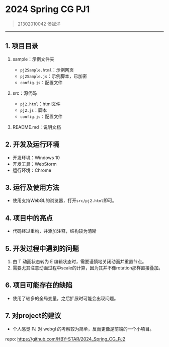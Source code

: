 # 2024 Spring CG PJ1

> 21302010042 侯斌洋

---

## 1. 项目目录

1. sample：示例文件夹
   * `pj2Sample.html`：示例网页
   * `pj2Sample.js`：示例脚本，已加密
   * `config.js`：配置文件

2. src：源代码
   * `pj2.html`：html文件
   * `pj2.js`：脚本
   * `config.js`：配置文件

3. README.md：说明文档


## 2. 开发及运行环境

* 开发环境：Windows 10
* 开发工具：WebStorm
* 运行环境：Chrome

## 3. 运行及使用方法

* 使用支持WebGL的浏览器，打开`src/pj2.html`即可。

## 4. 项目中的亮点

* 代码经过重构，并添加注释，结构较为清晰

## 5. 开发过程中遇到的问题

1. 由 T 动画状态转为 E 编辑状态时，需要谨慎地关闭动画并重置节点。
2. 需要尤其注意动画过程中scale的计算，因为其并不像rotation那样直接叠加。

## 6. 项目可能存在的缺陷

* 使用了较多的全局变量，之后扩展时可能会出现问题。

## 7. 对project的建议

* 个人感觉 PJ 对 webgl 的考察较为简单，反而更像是前端的一个小项目。

repo: https://github.com/HBY-STAR/2024_Spring_CG_PJ2

